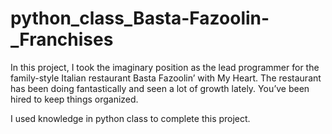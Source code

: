 # python_class_Basta-Fazoolin-_Franchises

In this project, I took the imaginary position as the lead programmer for the family-style Italian restaurant Basta Fazoolin’ with My Heart. The restaurant has been doing fantastically and seen a lot of growth lately. You’ve been hired to keep things organized.

I used knowledge in python class to complete this project.
